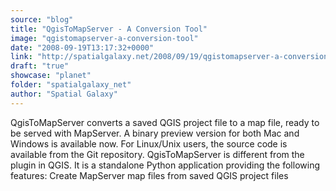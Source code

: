 ```yaml
---
source: "blog"
title: "QgisToMapServer - A Conversion Tool"
image: "qgistomapserver-a-conversion-tool"
date: "2008-09-19T13:17:32+0000"
link: "http://spatialgalaxy.net/2008/09/19/qgistomapserver-a-conversion-tool/"
draft: "true"
showcase: "planet"
folder: "spatialgalaxy_net"
author: "Spatial Galaxy"
---
```


QgisToMapServer converts a saved QGIS project file to a map file, ready to be served with MapServer. A binary preview version for both Mac and Windows is available now. For Linux/Unix users, the source code is available from the Git repository.
QgisToMapServer is different from the plugin in QGIS. It is a standalone Python application providing the following features:
  Create MapServer map files from saved QGIS project files
